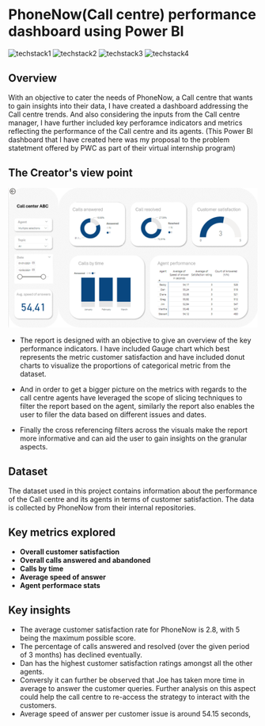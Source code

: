 # PhoneNow(Call centre) performance dashboard using Power BI

![techstack1](https://camo.githubusercontent.com/ecef4c543198952452b882c5551593f6c6a7f1f4a2b304d61b0d79ce7cbf1bad/68747470733a2f2f696d672e736869656c64732e696f2f62616467652f706f7765725f62692d4632433831313f7374796c653d666f722d7468652d6261646765266c6f676f3d706f7765726269266c6f676f436f6c6f723d626c61636b)
![techstack2](https://camo.githubusercontent.com/b0dd0c2b3bbe007ae4eef1f59c17c24ce53a334ad46bfdb80b5c841eaeccdde3/68747470733a2f2f696d672e736869656c64732e696f2f62616467652f6d61726b646f776e2d2532333030303030302e7376673f7374796c653d666f722d7468652d6261646765266c6f676f3d6d61726b646f776e266c6f676f436f6c6f723d7768697465)
![techstack3](https://camo.githubusercontent.com/3accba4a9c3c86c5cd18300b2fc80c4890666662e6ea18361d16d9974a6d8590/68747470733a2f2f696d672e736869656c64732e696f2f62616467652f4d6963726f736f66745f457863656c2d3231373334363f7374796c653d666f722d7468652d6261646765266c6f676f3d6d6963726f736f66742d657863656c266c6f676f436f6c6f723d7768697465)
![techstack4](https://camo.githubusercontent.com/a0089bc3cb81a201fafb501952309feba97e5062e0bda984b24d5906670bba12/68747470733a2f2f696d672e736869656c64732e696f2f62616467652f4d6963726f736f66745f506f776572506f696e742d4237343732413f7374796c653d666f722d7468652d6261646765266c6f676f3d6d6963726f736f66742d706f776572706f696e74266c6f676f436f6c6f723d7768697465)


## Overview

With an objective to cater the needs of PhoneNow, a Call centre that wants to gain insights into their data, I have created a dashboard addressing the Call centre trends. And also considering the inputs from the Call centre manager, I have further included key perforamce indicators and metrics reflecting the performance of the Call centre and its agents. (This Power BI dashboard that I have created here was my proposal to the problem statetment offered by PWC as part of their virtual internship program)

## The Creator's view point

![PhoneNow performance dashboard](https://github.com/SuryaNageshBabu/Surya_Data_Analyst_Portfolio/blob/main/Screenshot%202024-04-23%20114012.png)

- The report is designed with an objective to give an overview of the key performance indicators. I have included Gauge chart which best represents the metric customer satisfaction and have included donut charts to visualize the proportions of categorical metric from the dataset. 

- And in order to get a bigger picture on the metrics with regards to the call centre agents have leveraged the scope of slicing techniques to filter the report based on the agent, similarly the report also enables the user to filer the data based on different issues and dates. 

- Finally the cross referencing filters across the visuals make the report more informative and can aid the user to gain insights on the granular aspects.


## Dataset

The dataset used in this project contains information about the performance of the Call centre and its agents in terms of customer satisfaction. The data is collected by PhoneNow from their internal repositories.

## Key metrics explored

- **Overall customer satisfaction**
- **Overall calls answered and abandoned**
- **Calls by time**
- **Average speed of answer**
- **Agent performace stats**

## Key insights

- The average customer satisfaction rate for PhoneNow is 2.8, with 5 being the maximum possible score.
- The percentage of calls answered and resolved (over the given period of 3 months) has declined eventually.
- Dan has the highest customer satisfaction ratings amongst all the other agents.
- Conversly it can further be observed that Joe has taken more time in average to answer the customer queries. Further analysis on this aspect could help the call centre to 
  re-access the strategy to interact with the customers.
- Average speed of answer per customer issue is around 54.15 seconds, 




